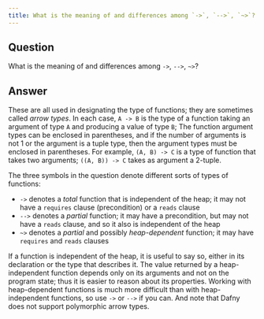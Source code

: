 ```yaml
---
title: What is the meaning of and differences among `->`, `-->`, `~>`?
---
```


## Question

What is the meaning of and differences among `->`, `-->`, `~>`?

## Answer

These are all used in designating the type of functions; they are sometimes called _arrow types_.
In each case, `A -> B` is the type of a function taking an argument of type `A` and producing a value of type `B`;
The function argument types can be enclosed in parentheses, and if the number of arguments is not 1 or the argument is a tuple type, then the argument types must be enclosed in parentheses. For example,
`(A, B) -> C` is a type of function that takes two arguments; `((A, B)) -> C` takes as argument a 2-tuple.

The three symbols in the question denote different sorts of types of functions:
- `->` denotes a _total_ function that is independent of the heap; it may not have a `requires` clause (precondition) or a `reads` clause
- `-->` denotes a _partial_ function; it may have a precondition, but may not have a `reads` clause, and so it also is independent of the heap
- `~>` denotes a _partial_ and possibly _heap-dependent_ function; it may have `requires` and `reads` clauses

If a function is independent of the heap, it is useful to say so, either in its declaration or the type that describes it. The value returned by a heap-independent function depends only on its arguments and not on the program state; 
thus it is easier to reason about its properties. Working with heap-dependent functions is much more difficult than with heap-independent functions, so use `->` or `-->` if you can. And note that Dafny does not support polymorphic arrow types.
